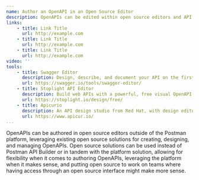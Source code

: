 ```yaml
---
name: Author an OpenAPI in an Open Source Editor
description: OpenAPIs can be edited within open source editors and API design tooling, allowing for editing of OpenAPIs outside of the Postman platform, then synced for better automation.
links:
    - title: Link Title
      url: http://example.com
    - title: Link Title
      url: http://example.com
    - title: Link Title
      url: http://example.com            
video: ''
tools:
    - title: Swagger Editor
      description: Design, describe, and document your API on the first open source editor fully dedicated to OpenAPI-based APIs.
      url: https://swagger.io/tools/swagger-editor/
    - title: Stoplight API Editor
      description: Build web APIs with a powerful, free visual OpenAPI Specification editor that allows you to create API designs and share within minutes.
      url: https://stoplight.io/design/free/
    - title: Apicurio
      description: An API design studio from Red Hat, with design editor, registry, and ability to manage data models.
      url: https://www.apicur.io/      
...
```

OpenAPIs can be authored in open source editors outside of the Postman platform, leveraging existing open source solutions for creating, designing, and managing OpenAPIs. Open source solutions can be used instead of Postman API Builder or in tandem with the platform solution, allowing for flexibility when it comes to authoring OpenAPIs, leveraging the platform when it makes sense, and putting open source to work on teams where having access through an open source interface might make more sense.
